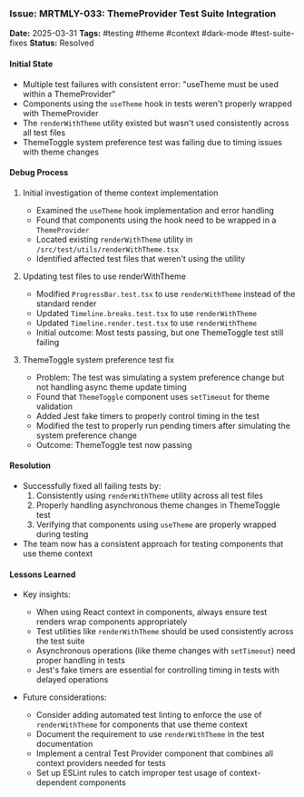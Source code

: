 ### Issue: MRTMLY-033: ThemeProvider Test Suite Integration
**Date:** 2025-03-31
**Tags:** #testing #theme #context #dark-mode #test-suite-fixes
**Status:** Resolved

#### Initial State
- Multiple test failures with consistent error: "useTheme must be used within a ThemeProvider"
- Components using the `useTheme` hook in tests weren't properly wrapped with ThemeProvider
- The `renderWithTheme` utility existed but wasn't used consistently across all test files
- ThemeToggle system preference test was failing due to timing issues with theme changes

#### Debug Process
1. Initial investigation of theme context implementation
   - Examined the `useTheme` hook implementation and error handling
   - Found that components using the hook need to be wrapped in a `ThemeProvider`
   - Located existing `renderWithTheme` utility in `/src/test/utils/renderWithTheme.tsx`
   - Identified affected test files that weren't using the utility

2. Updating test files to use renderWithTheme
   - Modified `ProgressBar.test.tsx` to use `renderWithTheme` instead of the standard render
   - Updated `Timeline.breaks.test.tsx` to use `renderWithTheme`
   - Updated `Timeline.render.test.tsx` to use `renderWithTheme`
   - Initial outcome: Most tests passing, but one ThemeToggle test still failing

3. ThemeToggle system preference test fix
   - Problem: The test was simulating a system preference change but not handling async theme update timing
   - Found that `ThemeToggle` component uses `setTimeout` for theme validation
   - Added Jest fake timers to properly control timing in the test
   - Modified the test to properly run pending timers after simulating the system preference change
   - Outcome: ThemeToggle test now passing

#### Resolution
- Successfully fixed all failing tests by:
  1. Consistently using `renderWithTheme` utility across all test files
  2. Properly handling asynchronous theme changes in ThemeToggle test
  3. Verifying that components using `useTheme` are properly wrapped during testing
- The team now has a consistent approach for testing components that use theme context

#### Lessons Learned
- Key insights:
  - When using React context in components, always ensure test renders wrap components appropriately
  - Test utilities like `renderWithTheme` should be used consistently across the test suite
  - Asynchronous operations (like theme changes with `setTimeout`) need proper handling in tests
  - Jest's fake timers are essential for controlling timing in tests with delayed operations
  
- Future considerations:
  - Consider adding automated test linting to enforce the use of `renderWithTheme` for components that use theme context
  - Document the requirement to use `renderWithTheme` in the test documentation
  - Implement a central Test Provider component that combines all context providers needed for tests
  - Set up ESLint rules to catch improper test usage of context-dependent components